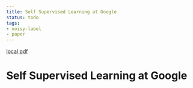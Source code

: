 ```yaml
---
title: Self Supervised Learning at Google
status: todo
tags:
- noisy-label
- paper
---
```


[local pdf](../../../pdfs/Self%20Supervised%20Learning%20at%20Google.pdf)

# Self Supervised Learning at Google
